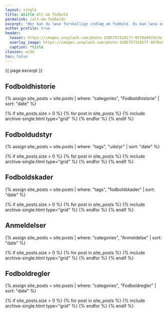 ```yaml
---
layout: single
title: &title Alt om fodbold
permalink: /alt-om-fodbold/
excerpt: "Her kan du læse forskellige indlæg om fodbold. Du kan læse om fodboldhistorie, fodboldudstyr og fodboldskader."
author_profile: true
header:
  teaser: https://images.unsplash.com/photo-1585757318177-0570a997dc3a?ixid=MnwxMjA3fDB8MHxwaG90by1wYWdlfHx8fGVufDB8fHx8&ixlib=rb-1.2.1&auto=format&fit=crop&w=400&q=5
  overlay_image: https://images.unsplash.com/photo-1585757318177-0570a997dc3a?ixid=MnwxMjA3fDB8MHxwaG90by1wYWdlfHx8fGVufDB8fHx8&ixlib=rb-1.2.1&auto=format&fit=crop&w=1900&q=5
  caption: *title
classes: wide
toc: false
---
```


{{ page.excerpt }}

## Fodboldhistorie

{% assign site_posts = site.posts | where: "categories", "Fodboldhistorie" | sort: "date" %}

<div class="feature__wrapper">
{% if site_posts.size > 0 %}
  {% for post in site_posts %}
    {% include archive-single.html type="grid" %}
  {% endfor %}
{% endif %}
</div>

## Fodboldudstyr

{% assign site_posts = site.posts | where: "tags", "udstyr" | sort: "date" %}

<div class="feature__wrapper">
{% if site_posts.size > 0 %}
  {% for post in site_posts %}
    {% include archive-single.html type="grid" %}
  {% endfor %}
{% endif %}
</div>

## Fodboldskader

{% assign site_posts = site.posts | where: "tags", "fodboldskader" | sort: "date" %}

<div class="feature__wrapper">
{% if site_posts.size > 0 %}
  {% for post in site_posts %}
    {% include archive-single.html type="grid" %}
  {% endfor %}
{% endif %}
</div>

## Anmeldelser

{% assign site_posts = site.posts | where: "categories", "Anmeldelse" | sort: "date" %}

<div class="feature__wrapper">
{% if site_posts.size > 0 %}
  {% for post in site_posts %}
    {% include archive-single.html type="grid" %}
  {% endfor %}
{% endif %}
</div>

## Fodboldregler

{% assign site_posts = site.posts | where: "categories", "Fodboldregler" | sort: "date" %}

<div class="feature__wrapper">
{% if site_posts.size > 0 %}
  {% for post in site_posts %}
    {% include archive-single.html type="grid" %}
  {% endfor %}
{% endif %}
</div>
